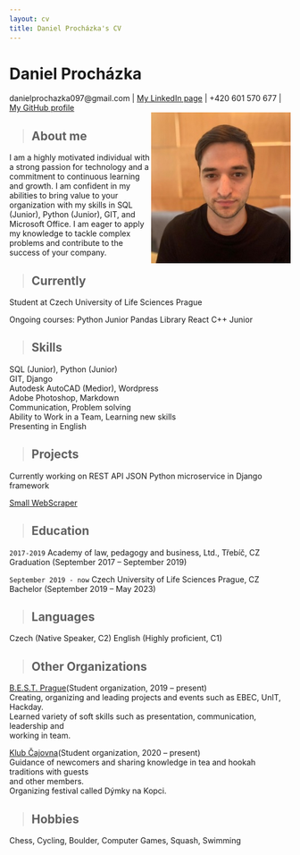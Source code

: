 ```yaml
---
layout: cv
title: Daniel Procházka's CV
---
```

# Daniel Procházka

<div id="webaddress">
danielprochazka097@gmail.com
| <a href="https://www.linkedin.com/in/daniel-procházka-450a5722a/">My LinkedIn page</a>
    | +420 601 570 677
       | <a href="https://github.com/Obi-Dan66">My GitHub profile</a>
</div>

<img src="images\Dan CV web.jpg" align="right">

> ## About me

I am a highly motivated individual with a strong passion
for technology and a commitment to continuous learning and growth.
I am confident in my abilities to bring value to your organization
with my skills in SQL (Junior), Python (Junior), GIT, and Microsoft Office.
I am eager to apply my knowledge to tackle complex problems and contribute
to the success of your company.

> ## Currently

Student at Czech University of Life Sciences Prague

Ongoing courses:
Python Junior
Pandas Library
React
C++ Junior

> ## Skills
SQL (Junior), Python (Junior)\
GIT, Django\
Autodesk AutoCAD (Medior), Wordpress\
Adobe Photoshop, Markdown\
Communication, Problem solving\
Ability to Work in a Team, Learning new skills\
Presenting in English

> ## Projects
Currently working on REST API JSON Python microservice in Django framework

<a href="https://github.com/Obi-Dan66">Small WebScraper</a>

> ## Education

`2017-2019`
Academy of law, pedagogy and business, Ltd., Třebíč, CZ\
Graduation (September 2017 – September 2019)

`September 2019 - now`
Czech University of Life Sciences Prague, CZ\
Bachelor (September 2019 – May 2023)

> ## Languages
Czech (Native Speaker, C2)
English (Highly proficient, C1)

> ## Other Organizations

[B.E.S.T. Prague](https://bestprague.cz/)(Student organization, 2019 – present)\
    Creating, organizing and leading projects and events such as EBEC, UnIT, Hackday.\
    Learned variety of soft skills such as presentation, communication, leadership and\
    working in team.

[Klub Čajovna](https://www.facebook.com/KlubCajovna)(Student organization, 2020 – present)\
    Guidance of newcomers and sharing knowledge in tea and hookah traditions with guests\
    and other members.\
    Organizing festival called Dýmky na Kopci.

> ## Hobbies
Chess, Cycling, Boulder, Computer Games, Squash, Swimming